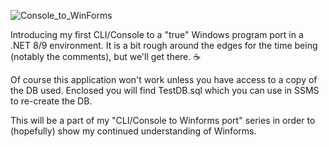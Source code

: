 ![Console_to_WinForms](https://img.shields.io/badge/Console➡️WinForms-Ported-00C853)

Introducing my first CLI/Console to a "true" Windows program port in a .NET 8/9 environment.
It is a bit rough around the edges for the time being (notably the comments), but we'll get there. ☕

Of course this application won't work unless you have access to a copy of the DB used. Enclosed you will find TestDB.sql which you can use in SSMS to re-create the DB.

This will be a part of my "CLI/Console to Winforms port" series in order to (hopefully) show my continued understanding of Winforms.

